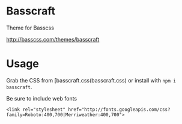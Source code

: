 # Basscraft

Theme for Basscss

http://basscss.com/themes/basscraft

# Usage

Grab the CSS from [basscraft.css(basscraft.css) or install with `npm i basscraft`.

Be sure to include web fonts

```
<link rel="stylesheet" href="http://fonts.googleapis.com/css?family=Roboto:400,700|Merriweather:400,700">
```

